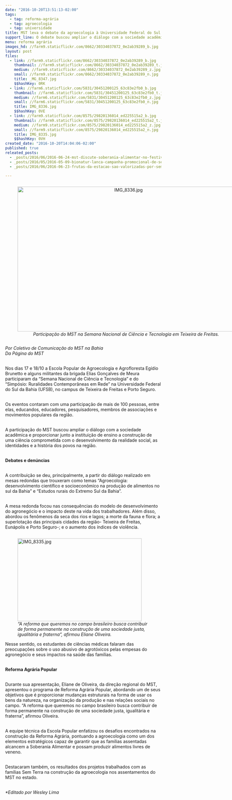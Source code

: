 ```yaml
---
date: "2016-10-20T13:51:13-02:00"
tags:
  - tag: reforma-agrária
  - tag: agroecologia
  - tag: universidade
title: MST leva o debate da agroecologia à Universidade Federal do Sul da Bahia
support_line: O debate buscou ampliar o diálogo com a sociedade acadêmica e proporcionar junto a instituição de ensino a construção de uma ciência comprometida com o desenvolvimento da realidade social.
menu: reforma agrária
images_hd: //farm9.staticflickr.com/8662/30334037872_0e2ab39289_b.jpg
layout: post
files:
  - link: //farm9.staticflickr.com/8662/30334037872_0e2ab39289_b.jpg
    thumbnail: //farm9.staticflickr.com/8662/30334037872_0e2ab39289_t.jpg
    medium: //farm9.staticflickr.com/8662/30334037872_0e2ab39289_z.jpg
    small: //farm9.staticflickr.com/8662/30334037872_0e2ab39289_n.jpg
    title: _MG_8347.jpg
    $$hashKey: 0RK
  - link: //farm6.staticflickr.com/5831/30451200125_63c83e2fb0_b.jpg
    thumbnail: //farm6.staticflickr.com/5831/30451200125_63c83e2fb0_t.jpg
    medium: //farm6.staticflickr.com/5831/30451200125_63c83e2fb0_z.jpg
    small: //farm6.staticflickr.com/5831/30451200125_63c83e2fb0_n.jpg
    title: IMG_8336.jpg
    $$hashKey: 0VE
  - link: //farm9.staticflickr.com/8575/29820136014_ed225515a2_b.jpg
    thumbnail: //farm9.staticflickr.com/8575/29820136014_ed225515a2_t.jpg
    medium: //farm9.staticflickr.com/8575/29820136014_ed225515a2_z.jpg
    small: //farm9.staticflickr.com/8575/29820136014_ed225515a2_n.jpg
    title: IMG_8335.jpg
    $$hashKey: 0VH
created_date: "2016-10-20T14:04:06-02:00"
published: true
releated_posts:
  - _posts/2016/06/2016-06-24-mst-discute-soberania-alimentar-no-festival-da-utopia.md
  - _posts/2016/05/2016-05-09-bionatur-lanca-campanha-promocional-de-sementes-agroecologicas.md
  - _posts/2016/06/2016-06-23-frutas-da-estacao-sao-valorizadas-por-sem-terra-na-preparacao-de-alimentos.md

---
```

<div style="text-align:center">
<figure class="image" style="display:inline-block"><img alt="IMG_8336.jpg" height="467" src="//farm6.staticflickr.com/5831/30451200125_63c83e2fb0_b.jpg" width="700" />
<figcaption><em>Participa&ccedil;&atilde;o do MST na Semana Nacional de Ci&ecirc;ncia e Tecnologia em Teixeira de Freitas.</em></figcaption>
</figure>
</div>

<p><em>Por Coletivo de Comunica&ccedil;&atilde;o do MST na Bahia<br />
Da P&aacute;gina do MST</em></p>

<p><br />
Nos dias 17 e 18/10 a Escola Popular de Agroecologia e Agrofloresta Eg&iacute;dio Brunetto e alguns militantes da brigada Elias Gon&ccedil;alves de Meura participaram da &ldquo;Semana Nacional de Ci&ecirc;ncia e Tecnologia&rdquo; e do &ldquo;Simp&oacute;sio: Ruralidades Contempor&acirc;neas em Rede&rdquo; na Universidade Federal do Sul da Bahia (UFSB), no campus de Teixeira de Freitas e Porto Seguro.</p>

<p><br />
Os eventos contaram com uma participa&ccedil;&atilde;o de mais de 100 pessoas, entre elas, educandos, educadores, pesquisadores, membros de associa&ccedil;&otilde;es e movimentos populares da regi&atilde;o.</p>

<p><br />
A participa&ccedil;&atilde;o do MST buscou ampliar o di&aacute;logo com a sociedade acad&ecirc;mica e proporcionar junto a institui&ccedil;&atilde;o de ensino a constru&ccedil;&atilde;o de uma ci&ecirc;ncia comprometida com o desenvolvimento da realidade social, as identidades e a hist&oacute;ria dos povos na regi&atilde;o.</p>

<p><br />
<strong>Debates e den&uacute;ncias</strong></p>

<p><br />
A contribui&ccedil;&atilde;o se deu, principalmente, a partir do di&aacute;logo realizado em mesas redondas que trouxeram como temas &ldquo;Agroecologia: desenvolvimento cient&iacute;fico e socioecon&ocirc;mico na produ&ccedil;&atilde;o de alimentos no sul da Bahia&rdquo; e &ldquo;Estudos rurais do Extremo Sul da Bahia&rdquo;.</p>

<p><br />
A mesa redonda focou nas consequ&ecirc;ncias do modelo de desenvolvimento do agroneg&oacute;cio e o impacto deste na vida dos trabalhadores. Al&eacute;m disso, abordou os fen&ocirc;menos da seca dos rios e lagos; a morte da fauna e flora; a superlota&ccedil;&atilde;o das principais cidades da regi&atilde;o- Teixeira de Freitas, Eun&aacute;polis e Porto Seguro-; e o aumento dos &iacute;ndices de viol&ecirc;ncia.</p>

<figure class="image" style="float:left"><img alt="IMG_8335.jpg" height="267" src="//farm9.staticflickr.com/8575/29820136014_ed225515a2_b.jpg" width="400" />
<figcaption><em>&ldquo;A reforma que queremos no campo brasileiro busca contribuir<br />
de forma permanente na constru&ccedil;&atilde;o de uma sociedade justa,<br />
igualit&aacute;ria e fraterna&rdquo;, afirmou Eliane Oliveira.</em></figcaption>
</figure>

<p><br />
Nesse sentido, os estudantes de ci&ecirc;ncias m&eacute;dicas falaram das preocupa&ccedil;&otilde;es sobre o uso abusivo de agrot&oacute;xicos pelas empesas do agroneg&oacute;cio e seus impactos na sa&uacute;de das fam&iacute;lias.</p>

<p><br />
<strong>Reforma Agr&aacute;ria Popular</strong></p>

<p><br />
Durante sua apresenta&ccedil;&atilde;o, Eliane de Oliveira, da dire&ccedil;&atilde;o regional do MST, apresentou o programa de Reforma Agr&aacute;ria Popular, abordando um de seus objetivos que &eacute; proporcionar mudan&ccedil;as estruturais na forma de usar os bens da natureza, na organiza&ccedil;&atilde;o da produ&ccedil;&atilde;o e nas rela&ccedil;&otilde;es sociais no campo. &ldquo;A reforma que queremos no campo brasileiro busca contribuir de forma permanente na constru&ccedil;&atilde;o de uma sociedade justa, igualit&aacute;ria e fraterna&rdquo;, afirmou Oliveira.</p>

<p><br />
A equipe t&eacute;cnica da Escola Popular enfatizou os desafios encontrados na constru&ccedil;&atilde;o da Reforma Agr&aacute;ria, pontuando a agroecologia como um dos elementos estrat&eacute;gicos capaz de garantir que as fam&iacute;lias assentadas alcancem a Soberania Alimentar e possam produzir alimentos livres de veneno.</p>

<p><br />
Destacaram tamb&eacute;m, os resultados dos projetos trabalhados com as fam&iacute;lias Sem Terra na constru&ccedil;&atilde;o da agroecologia nos assentamentos do MST no estado.</p>

<p><br />
<em>*Editado por Wesley Lima</em></p>

<p>&nbsp;</p>
